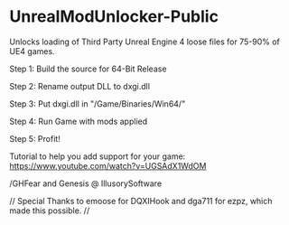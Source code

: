 # UnrealModUnlocker-Public
Unlocks loading of Third Party Unreal Engine 4 loose files for 75-90% of UE4 games.


Step 1: Build the source for 64-Bit Release

Step 2: Rename output DLL to dxgi.dll

Step 3: Put dxgi.dll in "/Game/Binaries/Win64/"

Step 4: Run Game with mods applied

Step 5: Profit!


Tutorial to help you add support for your game: https://www.youtube.com/watch?v=UGSAdX1WdOM


/GHFear and Genesis @ IllusorySoftware

//
Special Thanks to emoose for DQXIHook and dga711 for ezpz, which made this possible.
//
